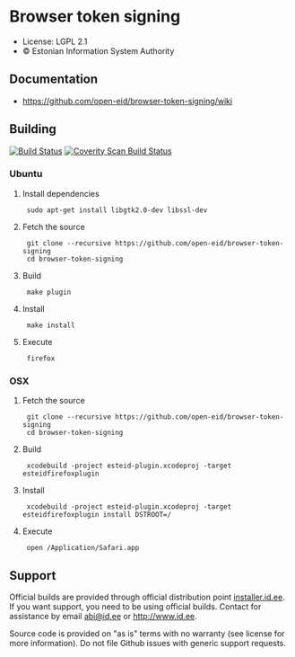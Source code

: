 # Browser token signing

 * License: LGPL 2.1
 * &copy; Estonian Information System Authority

## Documentation

 - https://github.com/open-eid/browser-token-signing/wiki

## Building
[![Build Status](https://travis-ci.org/open-eid/browser-token-signing.svg?branch=master)](https://travis-ci.org/open-eid/browser-token-signing)
[![Coverity Scan Build Status](https://scan.coverity.com/projects/3355/badge.svg)](https://scan.coverity.com/projects/3355)

### Ubuntu

1. Install dependencies

        sudo apt-get install libgtk2.0-dev libssl-dev

2. Fetch the source

        git clone --recursive https://github.com/open-eid/browser-token-signing
        cd browser-token-signing

3. Build

        make plugin

4. Install

        make install

5. Execute

        firefox
        
### OSX

1. Fetch the source

        git clone --recursive https://github.com/open-eid/browser-token-signing
        cd browser-token-signing

2. Build

        xcodebuild -project esteid-plugin.xcodeproj -target esteidfirefoxplugin

3. Install

        xcodebuild -project esteid-plugin.xcodeproj -target esteidfirefoxplugin install DSTROOT=/

4. Execute

        open /Application/Safari.app

## Support
Official builds are provided through official distribution point [installer.id.ee](https://installer.id.ee). If you want support, you need to be using official builds. Contact for assistance by email abi@id.ee or http://www.id.ee.

Source code is provided on "as is" terms with no warranty (see license for more information). Do not file Github issues with generic support requests.
